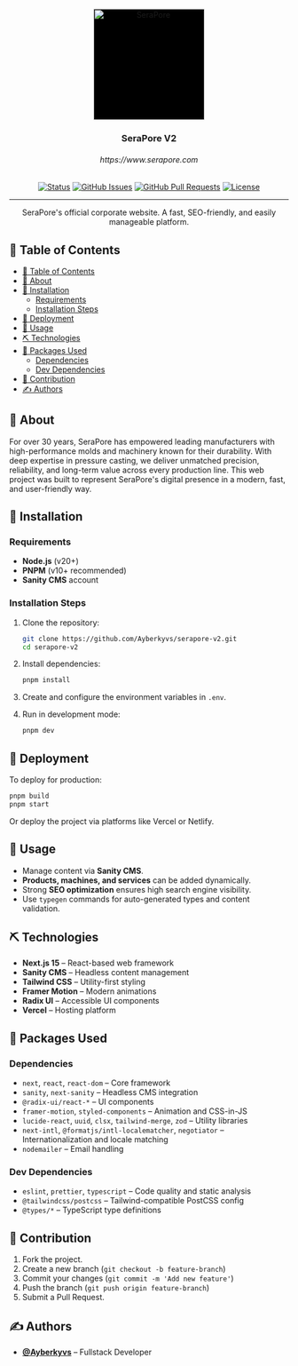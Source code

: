 <p align="center">
  <a href="https://serapore.com/" rel="noopener">
    <img width="200" height="200" src="https://serapore.com/logo_main_en.webp" alt="SeraPore" style="background-color: black;">
  </a>
</p>

<h3 align="center">SeraPore V2</h3>
<h6 align="center">https://www.serapore.com</h6>

<div align="center">

[![Status](https://img.shields.io/badge/status-active-success.svg)]()
[![GitHub Issues](https://img.shields.io/github/issues/Ayberkyvs/serapore-v2.svg)](https://github.com/Ayberkyvs/serapore-v2/issues)
[![GitHub Pull Requests](https://img.shields.io/github/issues-pr/Ayberkyvs/serapore-v2.svg)](https://github.com/Ayberkyvs/serapore-v2/pulls)
[![License](https://img.shields.io/badge/license-MIT-blue.svg)](/LICENSE)

</div>

---

<p align="center">
  SeraPore's official corporate website. A fast, SEO-friendly, and easily manageable platform.
  <br>
</p>

## 📝 Table of Contents

- [📝 Table of Contents](#-table-of-contents)
- [🧐 About](#-about)
- [🏁 Installation](#-installation)
  - [Requirements](#requirements)
  - [Installation Steps](#installation-steps)
- [🚀 Deployment](#-deployment)
- [🎈 Usage](#-usage)
- [⛏️ Technologies](#️-technologies)
- [📜 Packages Used](#-packages-used)
  - [Dependencies](#dependencies)
  - [Dev Dependencies](#dev-dependencies)
- [🤝 Contribution](#-contribution)
- [✍️ Authors](#️-authors)

## 🧐 About

For over 30 years, SeraPore has empowered leading manufacturers with high-performance molds and machinery known for their durability. With deep expertise in pressure casting, we deliver unmatched precision, reliability, and long-term value across every production line. This web project was built to represent SeraPore's digital presence in a modern, fast, and user-friendly way.

## 🏁 Installation

### Requirements

- **Node.js** (v20+)
- **PNPM** (v10+ recommended)
- **Sanity CMS** account

### Installation Steps

1. Clone the repository:

   ```bash
   git clone https://github.com/Ayberkyvs/serapore-v2.git
   cd serapore-v2
   ```

2. Install dependencies:

   ```bash
   pnpm install
   ```

3. Create and configure the environment variables in `.env`.

4. Run in development mode:
   ```bash
   pnpm dev
   ```

## 🚀 Deployment

To deploy for production:

```bash
pnpm build
pnpm start
```

Or deploy the project via platforms like Vercel or Netlify.

## 🎈 Usage

- Manage content via **Sanity CMS**.
- **Products, machines, and services** can be added dynamically.
- Strong **SEO optimization** ensures high search engine visibility.
- Use `typegen` commands for auto-generated types and content validation.

## ⛏️ Technologies

- **Next.js 15** – React-based web framework
- **Sanity CMS** – Headless content management
- **Tailwind CSS** – Utility-first styling
- **Framer Motion** – Modern animations
- **Radix UI** – Accessible UI components
- **Vercel** – Hosting platform

## 📜 Packages Used

### Dependencies

- `next`, `react`, `react-dom` – Core framework
- `sanity`, `next-sanity` – Headless CMS integration
- `@radix-ui/react-*` – UI components
- `framer-motion`, `styled-components` – Animation and CSS-in-JS
- `lucide-react`, `uuid`, `clsx`, `tailwind-merge`, `zod` – Utility libraries
- `next-intl`, `@formatjs/intl-localematcher`, `negotiator` – Internationalization and locale matching
- `nodemailer` – Email handling

### Dev Dependencies

- `eslint`, `prettier`, `typescript` – Code quality and static analysis
- `@tailwindcss/postcss` – Tailwind-compatible PostCSS config
- `@types/*` – TypeScript type definitions

## 🤝 Contribution

1. Fork the project.
2. Create a new branch (`git checkout -b feature-branch`)
3. Commit your changes (`git commit -m 'Add new feature'`)
4. Push the branch (`git push origin feature-branch`)
5. Submit a Pull Request.

## ✍️ Authors

- **[@Ayberkyvs](https://github.com/Ayberkyvs)** – Fullstack Developer